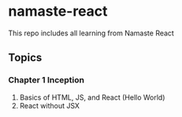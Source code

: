 # namaste-react
This repo includes all learning from Namaste React


## Topics
### Chapter 1 Inception
1. Basics of HTML, JS, and React (Hello World)
2. React without JSX
